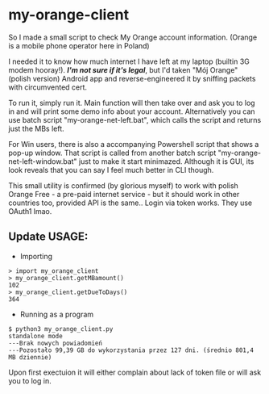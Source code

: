 # my-orange-client
So I made a small script to check My Orange account information. (Orange is a mobile phone operator here in Poland)

I needed it to know how much internet I have left at my laptop (builtin 3G modem hooray!).
**_I'm not sure if it's legal_**, but I'd taken "Mój Orange" (polish version) Android app and reverse-engineered it by sniffing packets with circumvented cert.

To run it, simply run it. Main function will then take over and ask you to log in and will print some demo info about your account. Alternatively you can use batch script "my-orange-net-left.bat", which calls the script and returns just the MBs left.

For Win users, there is also a accompanying Powershell script that shows a pop-up window. That script is called from another batch script "my-orange-net-left-window.bat" just to make it start minimazed.
Although it is GUI, its look reveals that you can say I feel much better in CLI though.

This small utility is confirmed (by glorious myself) to work with polish Orange Free - a pre-paid internet service - but it should work in other countries too, provided API is the same..
Login via token works. They use OAuth1 lmao.


## Update USAGE:

- Importing
```
> import my_orange_client
> my_orange_client.getMBamount()
102
> my_orange_client.getDueToDays()
364
```

- Running as a program

```
$ python3 my_orange_client.py 
standalone mode
---Brak nowych powiadomień
---Pozostało 99,39 GB do wykorzystania przez 127 dni. (średnio 801,4 MB dziennie)
```

Upon first exectuion it will either complain about lack of token file or will ask you to log in.
